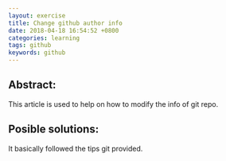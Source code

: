```yaml
---
layout: exercise
title: Change github author info
date: 2018-04-18 16:54:52 +0800
categories: learning
tags: github
keywords: github
---
```


## Abstract:

This article is used to help on how to modify the info of git repo.  

## Posible solutions:

It basically followed the tips git provided.